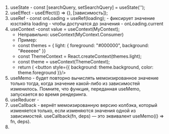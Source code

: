 1. useState - const [searchQuery, setSearchQuery] = useState('');
2. useEffect - useEffect(() => {}, [зависимость]);
3. useRef - const onLoading = useRef(loading); - фиксирует значение юзстэйта
   loading - чтобы достучатся до значения - onLoading.current
4. useContext -const value = useContext(MyContext);
   - Неправильно: useContext(MyContext.Consumer)
   - Пример:
   - const themes = { light: { foreground: "#000000", background: "#eeeeee" }}
   - const ThemeContext = React.createContext(themes.light);
   - const theme = useContext(ThemeContext);
   - return ( <button
     style={{ background: theme.background, color: theme.foreground }}/>
5. useMemo - будет повторно вычислять мемоизированное значение только тогда,
   когда значение какой-либо из зависимостей изменилось. Помните, что функция,
   переданная useMemo, запускается во время рендеринга.
6. useReducer -
7. useCallback - вернёт мемоизированную версию колбэка, который изменяется
   только, если изменяются значения одной из зависимостей. useCallback(fn, deps)
   — это эквивалент useMemo(() => fn, deps).
8.
